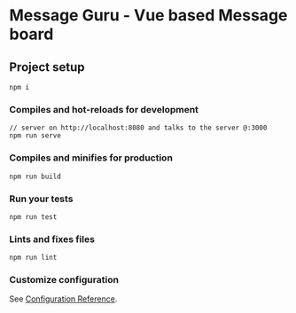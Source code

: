 # Message Guru - Vue based Message board

## Project setup
```
npm i
```

### Compiles and hot-reloads for development
```
// server on http://localhost:8080 and talks to the server @:3000
npm run serve
```

### Compiles and minifies for production
```
npm run build
```

### Run your tests
```
npm run test
```

### Lints and fixes files
```
npm run lint
```

### Customize configuration
See [Configuration Reference](https://cli.vuejs.org/config/).
